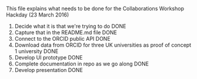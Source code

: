 This file explains what needs to be done for the Collaborations Workshop Hackday (23 March 2016)

1. Decide what it is that we're trying to do DONE
2. Capture that in the README.md file DONE
3. Connect to the ORCID public API DONE
4. Download data from ORCID for three UK universities as proof of concept 1 university DONE
5. Develop UI prototype DONE
6. Complete documentation in repo as we go along DONE
7. Develop presentation DONE
